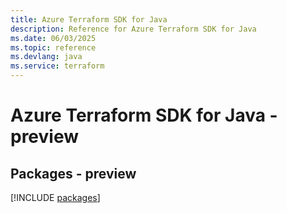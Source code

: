 ```yaml
---
title: Azure Terraform SDK for Java
description: Reference for Azure Terraform SDK for Java
ms.date: 06/03/2025
ms.topic: reference
ms.devlang: java
ms.service: terraform
---
```

# Azure Terraform SDK for Java - preview
## Packages - preview
[!INCLUDE [packages](terraform-index.md)]